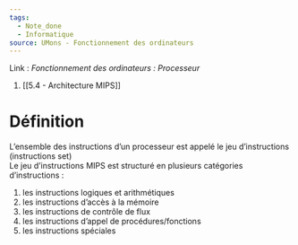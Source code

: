 ```yaml
---
tags:
  - Note_done
  - Informatique
source: UMons - Fonctionnement des ordinateurs
---
```


Link :
_Fonctionnement des ordinateurs : Processeur_
1. [[5.4 - Architecture MIPS]]

# Définition
L’ensemble des instructions d’un processeur est appelé le jeu d’instructions (instructions set)
\
Le jeu d’instructions MIPS est structuré en plusieurs catégories d’instructions :
1. les instructions logiques et arithmétiques
2. les instructions d’accès à la mémoire
3. les instructions de contrôle de flux
4. les instructions d’appel de procédures/fonctions
5. les instructions spéciales
